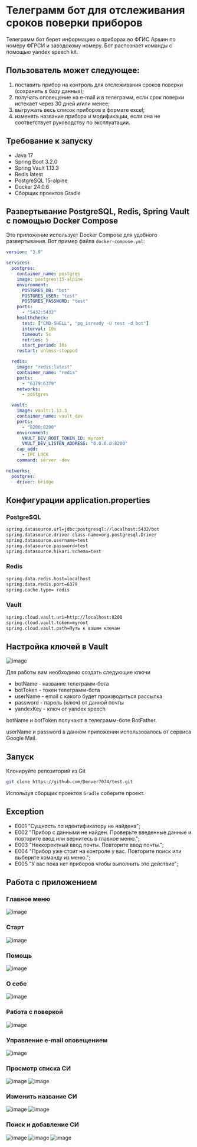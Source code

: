 # Телеграмм бот для отслеживания сроков поверки приборов
Телеграмм бот берет информацию о приборах во ФГИС Аршин по номеру ФГРСИ и заводскому номеру. Бот распознает команды с помощью yandex speech kit.
## Пользователь может следующее: 
1. поставить прибор на контроль для отслеживания сроков поверки (сохранить в базу данных); 
2. получать оповещение на e-mail и в телеграмм, если срок поверки истекает через 30 дней и/или менее;
3. выгружать весь список приборов в формате excel;
4. изменять название прибора и модификации, если она не соответствует руководству по эксплуатации.
## Требование к запуску
- Java 17
- Spring Boot 3.2.0
- Spring Vault 1.13.3
- Redis latest
- PostgreSQL 15-alpine
- Docker 24.0.6
- Сборщик проектов Gradle
## Развертывание PostgreSQL, Redis, Spring Vault с помощью Docker Compose
Это приложение использует Docker Compose для удобного развертывания. Вот пример файла `docker-compose.yml`:
```yaml
version: "3.9"

services:
  postgres:
    container_name: postgres
    image: postgres:15-alpine
    environment:
      POSTGRES_DB: "bot"
      POSTGRES_USER: "test"
      POSTGRES_PASSWORD: "test"
    ports:
      - "5432:5432"
    healthcheck:
      test: ["CMD-SHELL", "pg_isready -U test -d bot"]
      interval: 10s
      timeout: 5s
      retries: 5
      start_period: 10s
    restart: unless-stopped

  redis:
    image: "redis:latest"
    container_name: "redis"
    ports:
      - "6379:6379"
    networks:
      - postgres

  vault:
    image: vault:1.13.3
    container_name: vault_dev
    ports:
      - "8200:8200"
    environment:
      VAULT_DEV_ROOT_TOKEN_ID: myroot
      VAULT_DEV_LISTEN_ADDRESS: "0.0.0.0:8200"
    cap_add:
      - IPC_LOCK
    command: server -dev

networks:
  postgres:
    driver: bridge
```
## Конфигурации application.properties
### PostgreSQL
```bash
spring.datasource.url=jdbc:postgresql://localhost:5432/bot
spring.datasource.driver-class-name=org.postgresql.Driver
spring.datasource.username=test
spring.datasource.password=test
spring.datasource.hikari.schema=test
```
### Redis
```bash
spring.data.redis.host=localhost
spring.data.redis.port=6379
spring.cache.type= redis
```
### Vault
```bash
spring.cloud.vault.uri=http://localhost:8200
spring.cloud.vault.token=myroot
spring.cloud.vault.path=Путь к вашим ключам
```
## Настройка ключей в Vault
![image](https://github.com/Denver7074/bot/assets/119703412/d38273e3-b0f5-49ab-97fe-9501b17bd7d9)

Для работы вам необходимо создать следующие ключи
- botName - название телеграмм-бота
- botToken - токен телеграмм-бота
- userName - email с какого будет производиться рассылка
- password - пароль (ключ) от данной почты
- yandexKey - ключ от yandex speech

botName и botToken получают в телеграмм-боте BotFather.

userName и password в данном приложении использовалось от сервиса Google Mail.
## Запуск
Клонируйте репозиторий из Git
```bash
git clone https://github.com/Denver7074/test.git
```
Используя сборщик проектов `Gradle` соберите проект.
## Exception
- E001 "Cущность по идентификатору не найдена";
- E002 "Прибор с данными не найден. Проверьте введенные данные и повторите ввод или вернитесь в главное меню.";
- E003 "Неккоректный ввод почты. Повторите ввод почты.";
- E004 "Прибор уже стоит на контроле у вас. Повторите поиск или выберите команду из меню.";
- E005 "У вас пока нет приборов чтобы выполнить это действие";
## Работа с приложением
### Главное меню
![image](https://github.com/Denver7074/bot/assets/119703412/3b91ba15-9359-4ed8-8b49-a42e73cb239f)
### Старт
![image](https://github.com/Denver7074/bot/assets/119703412/4c552880-4189-4ff3-999f-3efa5b5cee66)
### Помощь
![image](https://github.com/Denver7074/bot/assets/119703412/e7fee217-e82e-474e-9c02-568fcb3fc27e)
### О себе
![image](https://github.com/Denver7074/bot/assets/119703412/5fbf25ff-0b5a-4f9e-97f5-14c7efb452ed)
### Работа с поверкой
![image](https://github.com/Denver7074/bot/assets/119703412/8f6d51ed-4539-4fac-89a8-d633036cbaf0)
### Управление e-mail оповещением
![image](https://github.com/Denver7074/bot/assets/119703412/71c94619-1182-48cc-aaa9-d66885e12150)
### Просмотр списка CИ
![image](https://github.com/Denver7074/bot/assets/119703412/a003e369-37b0-4c0c-aaa6-be5a2ff7734d)
![image](https://github.com/Denver7074/bot/assets/119703412/f7f1616b-facc-4290-90dd-3ddf8952dd99)
### Изменить название СИ
![image](https://github.com/Denver7074/bot/assets/119703412/4dbe3037-5386-4852-8702-b312233ba819)
![image](https://github.com/Denver7074/bot/assets/119703412/bc9a56f4-ebbd-41bf-b19a-fa5592a6d6d3)
### Поиск и добавление СИ
![image](https://github.com/Denver7074/bot/assets/119703412/db21c645-aaf1-4a26-9047-757366a100c8)
![image](https://github.com/Denver7074/bot/assets/119703412/a0cc3379-2d6a-408b-8c28-3ebe87701312)
![image](https://github.com/Denver7074/bot/assets/119703412/27413fd2-507e-419e-8a21-fb035033c90c)


